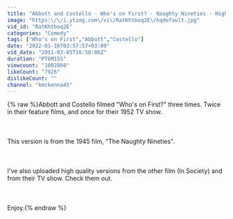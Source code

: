 ```yaml
---
title: "Abbott and Costello - Who's on First? - Naughty Nineties - High Quality"
image: "https:\/\/i.ytimg.com\/vi\/RatKhtboq2E\/hqdefault.jpg"
vid_id: "RatKhtboq2E"
categories: "Comedy"
tags: ["Who's on First","Abbott","Costello"]
date: "2022-01-16T03:57:57+03:00"
vid_date: "2011-03-05T16:58:06Z"
duration: "PT6M15S"
viewcount: "1002860"
likeCount: "7926"
dislikeCount: ""
channel: "kmckenna45"
---
```

{% raw %}Abbott and Costello filmed &quot;Who's on First?&quot; three times.  Twice in their feature films, and once for their 1952 TV show.  <br /><br /><br /><br />This version is from the 1945 film, &quot;The Naughty Nineties&quot;.  <br /><br /><br /><br />I've also uploaded high quality versions from the other film (In Society) and from their TV show.  Check them out.<br /><br /><br /><br />Enjoy.{% endraw %}
